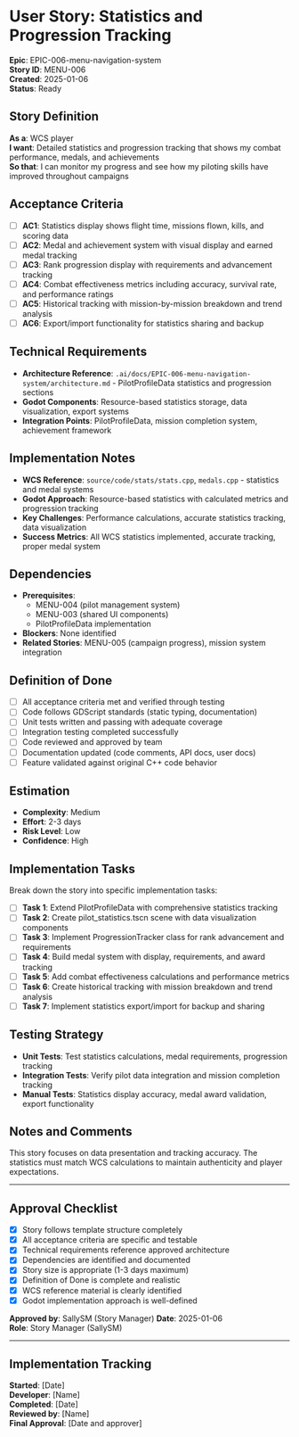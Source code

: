 # User Story: Statistics and Progression Tracking

**Epic**: EPIC-006-menu-navigation-system  
**Story ID**: MENU-006  
**Created**: 2025-01-06  
**Status**: Ready

## Story Definition
**As a**: WCS player  
**I want**: Detailed statistics and progression tracking that shows my combat performance, medals, and achievements  
**So that**: I can monitor my progress and see how my piloting skills have improved throughout campaigns

## Acceptance Criteria
- [ ] **AC1**: Statistics display shows flight time, missions flown, kills, and scoring data
- [ ] **AC2**: Medal and achievement system with visual display and earned medal tracking
- [ ] **AC3**: Rank progression display with requirements and advancement tracking
- [ ] **AC4**: Combat effectiveness metrics including accuracy, survival rate, and performance ratings
- [ ] **AC5**: Historical tracking with mission-by-mission breakdown and trend analysis
- [ ] **AC6**: Export/import functionality for statistics sharing and backup

## Technical Requirements
- **Architecture Reference**: `.ai/docs/EPIC-006-menu-navigation-system/architecture.md` - PilotProfileData statistics and progression sections
- **Godot Components**: Resource-based statistics storage, data visualization, export systems
- **Integration Points**: PilotProfileData, mission completion system, achievement framework

## Implementation Notes
- **WCS Reference**: `source/code/stats/stats.cpp`, `medals.cpp` - statistics and medal systems
- **Godot Approach**: Resource-based statistics with calculated metrics and progression tracking
- **Key Challenges**: Performance calculations, accurate statistics tracking, data visualization
- **Success Metrics**: All WCS statistics implemented, accurate tracking, proper medal system

## Dependencies
- **Prerequisites**: 
  - MENU-004 (pilot management system)
  - MENU-003 (shared UI components)
  - PilotProfileData implementation
- **Blockers**: None identified
- **Related Stories**: MENU-005 (campaign progress), mission system integration

## Definition of Done
- [ ] All acceptance criteria met and verified through testing
- [ ] Code follows GDScript standards (static typing, documentation)
- [ ] Unit tests written and passing with adequate coverage
- [ ] Integration testing completed successfully
- [ ] Code reviewed and approved by team
- [ ] Documentation updated (code comments, API docs, user docs)
- [ ] Feature validated against original C++ code behavior

## Estimation
- **Complexity**: Medium
- **Effort**: 2-3 days
- **Risk Level**: Low
- **Confidence**: High

## Implementation Tasks
Break down the story into specific implementation tasks:
- [ ] **Task 1**: Extend PilotProfileData with comprehensive statistics tracking
- [ ] **Task 2**: Create pilot_statistics.tscn scene with data visualization components
- [ ] **Task 3**: Implement ProgressionTracker class for rank advancement and requirements
- [ ] **Task 4**: Build medal system with display, requirements, and award tracking
- [ ] **Task 5**: Add combat effectiveness calculations and performance metrics
- [ ] **Task 6**: Create historical tracking with mission breakdown and trend analysis
- [ ] **Task 7**: Implement statistics export/import for backup and sharing

## Testing Strategy
- **Unit Tests**: Test statistics calculations, medal requirements, progression tracking
- **Integration Tests**: Verify pilot data integration and mission completion tracking
- **Manual Tests**: Statistics display accuracy, medal award validation, export functionality

## Notes and Comments
This story focuses on data presentation and tracking accuracy. The statistics must match WCS calculations to maintain authenticity and player expectations.

---

## Approval Checklist
- [x] Story follows template structure completely
- [x] All acceptance criteria are specific and testable
- [x] Technical requirements reference approved architecture
- [x] Dependencies are identified and documented
- [x] Story size is appropriate (1-3 days maximum)
- [x] Definition of Done is complete and realistic
- [x] WCS reference material is clearly identified
- [x] Godot implementation approach is well-defined

**Approved by**: SallySM (Story Manager) **Date**: 2025-01-06  
**Role**: Story Manager (SallySM)

---

## Implementation Tracking
**Started**: [Date]  
**Developer**: [Name]  
**Completed**: [Date]  
**Reviewed by**: [Name]  
**Final Approval**: [Date and approver]